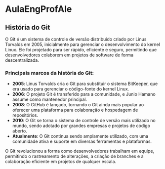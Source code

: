 # AulaEngProfAle

## História do Git

O Git é um sistema de controle de versão distribuído criado por Linus Torvalds em 2005, inicialmente para gerenciar o desenvolvimento do kernel Linux. Ele foi projetado para ser rápido, eficiente e seguro, permitindo que desenvolvedores colaborem em projetos de software de forma descentralizada.

### Principais marcos da história do Git:
- **2005**: Linus Torvalds cria o Git para substituir o sistema BitKeeper, que era usado para gerenciar o código-fonte do kernel Linux.
- **2006**: O projeto Git é transferido para a comunidade, e Junio Hamano assume como mantenedor principal.
- **2008**: O GitHub é lançado, tornando o Git ainda mais popular ao oferecer uma plataforma para colaboração e hospedagem de repositórios.
- **2010**: O Git se torna o sistema de controle de versão mais utilizado no mundo, sendo adotado por grandes empresas e projetos de código aberto.
- **Atualmente**: O Git continua sendo amplamente utilizado, com uma comunidade ativa e suporte em diversas ferramentas e plataformas.

O Git revolucionou a forma como desenvolvedores trabalham em equipe, permitindo o rastreamento de alterações, a criação de branches e a colaboração eficiente em projetos de qualquer escala.